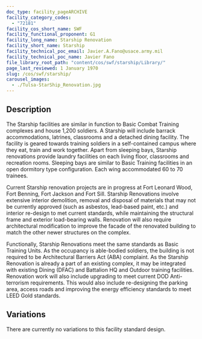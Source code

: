 ```yaml
---
doc_type: facility_pageARCHIVE
facility_category_codes:
  - "72181"
facility_cos_short_name: SWF
facility_functional_proponent: G1
facility_long_name: Starship Renovation
facility_short_name: Starship
facility_technical_poc_email: Javier.A.Fano@usace.army.mil
facility_technical_poc_name: Javier Fano
file_library_root_path: "content/cos/swf/starship/Library/"
page_last_reviewed: 1 January 1970
slug: /cos/swf/starship/
carousel_images:
  - ./Tulsa-StarShip_Renovation.jpg
---
```


## Description

The Starship facilities are similar in function to Basic Combat Training complexes and house 1,200 soldiers. A Starship will include barrack accommodations, latrines, classrooms and a detached dining facility. The facility is geared towards training soldiers in a self-contained campus where they eat, train and work
together. Apart from sleeping bays, Starship renovations provide laundry facilities on each living floor, classrooms and recreation rooms. Sleeping bays are similar to Basic Training facilities in an open dormitory type configuration. Each wing accommodated 60 to 70 trainees.

Current Starship renovation projects are in progress at Fort Leonard Wood, Fort Benning, Fort Jackson and Fort Sill. Starship Renovations involve extensive interior demolition, removal and disposal of materials that may not be currently approved (such as asbestos, lead-based paint, etc.) and interior re-design to met current standards, while maintaining the structural frame and exterior load-bearing walls. Renovation will also require architectural modification to improve the facade of the renovated building to match the other newer structures on the complex.

Functionally, Starship Renovations meet the same standards as Basic Training Units. As the occupancy is able-bodied soldiers, the building is not required to be Architectural Barriers Act (ABA) complaint. As the Starship Renovation is already a part of an existing complex, it may be integrated with existing Dining (DFAC) and Battalion HQ and Outdoor training facilities. Renovation work will also include upgrading to meet current DOD Anti-terrorism requirements. This would also include re-designing the parking area, access roads and improving the energy efficiency standards to meet LEED Gold standards.

## Variations

There are currently no variations to this facility standard design.
